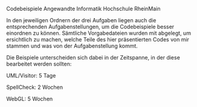  
Codebeispiele Angewandte Informatik Hochschule RheinMain

In den jeweiligen Ordnern der drei Aufgaben liegen auch die entsprechenden Aufgabenstellungen, um die Codebeispiele
besser einordnen zu können. 
Sämtliche Vorgabedateien wurden mit abgelegt, um ersichtlich zu machen, welche Teile des hier präsentierten Codes von mir stammen und was von der Aufgabenstellung kommt.

Die Beispiele unterscheiden sich dabei in der Zeitspanne, in der diese bearbeitet werden sollten:

UML/Visitor: 5 Tage

SpellCheck: 2 Wochen

WebGL: 5 Wochen
